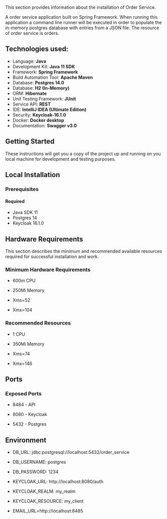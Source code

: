 This section provides information about the installation of Order Service. 

A order service application built on Spring Framework. 
When running this application a command line runner will be executed in order to populate the in-memory postgres database with entries from a JSON file. 
The resource of order service is orders. 

## Technologies used:

  * Language: **Java**
  * Development Kit: **Java 11 SDK**
  * Framework: **Spring Framework**
  * Build Automation Tool: **Apache Maven**
  * Database: **Postgres 14.0**
  * Database: **H2 (In-Memory)**
  * ORM: **Hibernate**
  * Unit Testing Framework: **JUnit**
  * Service API: **REST**
  * IDE: **IntelliJ IDEA (Ultimate Edition)**
  * Security: **Keycloak-16.1.0**
  * Docker: **Docker desktop**
  * Documentation: **Swagger v3.0**
  
## Getting Started

These instructions will get you a copy of the project up and running on you local machine for development and testing purposes.

## Local Installation

### Prerequisites

#### Required

   * Java SDK 11
   * Postgres 14
   * Keycloak 16.1.0

## Hardware Requirements

This section describes the minimum and recommended available resources required for successful installation and work.

### Minimum Hardware Requirements

   * 600m CPU
   
   * 250Mi Memory
   
   * Xms=52
    
   * Xmx=104

### Recommended Resources

   * 1 CPU
   
   * 350Mi Memory
   
   * Xms=74
   
   * Xmx=146
    
## Ports

### Exposed Ports

   * 8484 - API
       
   * 8080 - Keycloak
       
   * 5432 - Postgres
   
## Environment

   * DB_URL: jdbc:postgresql://localhost:5432/order_service
       
   * DB_USERNAME: postgres
       
   * DB_PASSWORD: 1234
   
   * KEYCLOAK_URL: http://localhost:8080/auth
   
   * KEYCLOAK_REALM: my_realm
   
   * KEYCLOAK_RESOURCE: my_client
   
   * EMAIL_URL=http://localhost:8485
    
    
    
    
   
      